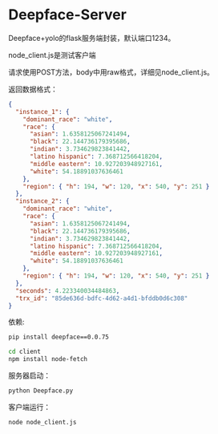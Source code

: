 ﻿# Deepface-Server
Deepface+yolo的flask服务端封装，默认端口1234。

node_client.js是测试客户端

请求使用POST方法，body中用raw格式，详细见node_client.js。

返回数据格式：
```json
{
  "instance_1": {
    "dominant_race": "white",
    "race": {
      "asian": 1.6358125067241494,
      "black": 22.144736179395686,
      "indian": 3.734629823841442,
      "latino hispanic": 7.368712566418204,
      "middle eastern": 10.927203948927161,
      "white": 54.18891037636461
    },
    "region": { "h": 194, "w": 120, "x": 540, "y": 251 }
  },
  "instance_2": {
    "dominant_race": "white",
    "race": {
      "asian": 1.6358125067241494,
      "black": 22.144736179395686,
      "indian": 3.734629823841442,
      "latino hispanic": 7.368712566418204,
      "middle eastern": 10.927203948927161,
      "white": 54.18891037636461
    },
    "region": { "h": 194, "w": 120, "x": 540, "y": 251 }
  },
  "seconds": 4.223340034484863,
  "trx_id": "85de636d-bdfc-4d62-a4d1-bfddb0d6c308"
}
```

依赖:
```bash
pip install deepface==0.0.75

cd client
npm install node-fetch
```

服务器启动：
```bash
python Deepface.py
```

客户端运行：
```bash
node node_client.js
```
